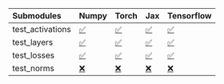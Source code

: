 | Submodules       | Numpy                                                                                                                           | Torch                                                                                                                           | Jax                                                                                                                             | Tensorflow                                                                                                                      |
|:-----------------|:--------------------------------------------------------------------------------------------------------------------------------|:--------------------------------------------------------------------------------------------------------------------------------|:--------------------------------------------------------------------------------------------------------------------------------|:--------------------------------------------------------------------------------------------------------------------------------|
| test_activations | <a href="https://github.com/unifyai/ivy/runs/8191567017?check_suite_focus=true" rel="noopener noreferrer" target="_blank">✅</a> | <a href="https://github.com/unifyai/ivy/runs/8191567673?check_suite_focus=true" rel="noopener noreferrer" target="_blank">✅</a> | <a href="https://github.com/unifyai/ivy/runs/8191568375?check_suite_focus=true" rel="noopener noreferrer" target="_blank">✅</a> | <a href="https://github.com/unifyai/ivy/runs/8191569127?check_suite_focus=true" rel="noopener noreferrer" target="_blank">✅</a> |
| test_layers      | <a href="https://github.com/unifyai/ivy/runs/8191567167?check_suite_focus=true" rel="noopener noreferrer" target="_blank">✅</a> | <a href="https://github.com/unifyai/ivy/runs/8191567834?check_suite_focus=true" rel="noopener noreferrer" target="_blank">✅</a> | <a href="https://github.com/unifyai/ivy/runs/8191568613?check_suite_focus=true" rel="noopener noreferrer" target="_blank">✅</a> | <a href="https://github.com/unifyai/ivy/runs/8191569270?check_suite_focus=true" rel="noopener noreferrer" target="_blank">✅</a> |
| test_losses      | <a href="https://github.com/unifyai/ivy/runs/8191567403?check_suite_focus=true" rel="noopener noreferrer" target="_blank">✅</a> | <a href="https://github.com/unifyai/ivy/runs/8191567976?check_suite_focus=true" rel="noopener noreferrer" target="_blank">✅</a> | <a href="https://github.com/unifyai/ivy/runs/8191568864?check_suite_focus=true" rel="noopener noreferrer" target="_blank">✅</a> | <a href="https://github.com/unifyai/ivy/runs/8191569446?check_suite_focus=true" rel="noopener noreferrer" target="_blank">✅</a> |
| test_norms       | <a href="https://github.com/unifyai/ivy/runs/8191567544?check_suite_focus=true" rel="noopener noreferrer" target="_blank">❌</a> | <a href="https://github.com/unifyai/ivy/runs/8191568191?check_suite_focus=true" rel="noopener noreferrer" target="_blank">❌</a> | <a href="https://github.com/unifyai/ivy/runs/8191568992?check_suite_focus=true" rel="noopener noreferrer" target="_blank">❌</a> | <a href="https://github.com/unifyai/ivy/runs/8191569642?check_suite_focus=true" rel="noopener noreferrer" target="_blank">❌</a> |